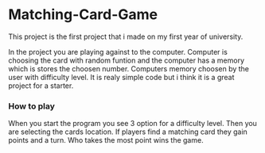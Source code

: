 # Matching-Card-Game
This project is the first project that i made on my first year of university.

In the project you are playing against to the computer. Computer is choosing the card with random funtion and the computer has a memory which is stores the choosen number. Computers memory choosen by the user with difficulty level.
It is realy simple code but i think it is a great project for a starter.


### How to play

When you start the program you see 3 option for a difficulty level. Then you are selecting the cards location. If players find a matching card they gain points and a turn. Who takes the most point wins the game.

